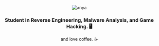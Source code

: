 <div align="center">
  
  <img src="https://readme-typing-svg.herokuapp.com?font=Fira+Code&duration=3000&pause=500&center=true&vCenter=true&random=false&width=435&lines=Hi%2C+I'm+0xwn!" alt="anya" />
<h3> 
  Student in Reverse Engineering, Malware Analysis, and Game Hacking. 🖥
</h3>
<p>
  and love coffee. ☕
</p>

</div>




